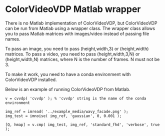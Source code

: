 # ColorVideoVDP Matlab wrapper

There is no Matlab implementation of ColorVideoVDP, but ColorVideoVDP can be run from Matlab using a wrapper class. The wrapper class allows you to pass Matlab matrices with images/video instead of passing file names. 

To pass an image, you need to pass (height,width,3) or (height,width) matrices.
To pass a video, you need to pass (height,width,3,N) or (height,width,N) matrices, where N is the number of frames. N must not be 3. 

To make it work, you need to have a conda environment with ColorVideoVDP installed. 

Below is an example of running ColorVideoVDP from Matlab. 
```
v = cvvdp( 'cvvdp' ); % 'cvvdp' string is the name of the conda environment
                     
img_ref = imread( '../example_media/wavy_facade.png' );
img_test = imnoise( img_ref, 'gaussian', 0, 0.001 );

[Q, hmap] = v.cmp( img_test, img_ref, 'standard_fhd', 'verbose', true );
```

